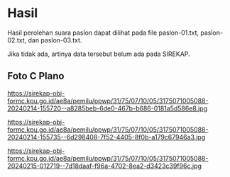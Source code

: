 # Hasil

Hasil perolehan suara paslon dapat dilihat pada file paslon-01.txt, paslon-02.txt, dan paslon-03.txt.

Jika tidak ada, artinya data tersebut belum ada pada SIREKAP.

## Foto C Plano

https://sirekap-obj-formc.kpu.go.id/ae8a/pemilu/ppwp/31/75/07/10/05/3175071005088-20240214-155720--a8285beb-6de0-467b-b686-0181a5d586e8.jpg

https://sirekap-obj-formc.kpu.go.id/ae8a/pemilu/ppwp/31/75/07/10/05/3175071005088-20240214-155735--6d298408-7f52-4405-8f0b-a179c67946a3.jpg

https://sirekap-obj-formc.kpu.go.id/ae8a/pemilu/ppwp/31/75/07/10/05/3175071005088-20240215-012719--7d18daaf-f96a-4702-8ea2-d3423c39f96c.jpg
